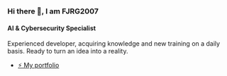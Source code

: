 ### Hi there 👋, I am FJRG2007
#### AI & Cybersecurity Specialist
Experienced developer, acquiring knowledge and new training on a daily basis. Ready to turn an idea into a reality.

- [⚡ My portfolio](https://fjrg2007.tpeoficial.com/)
